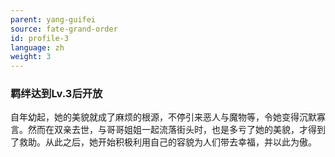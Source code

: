 ```yaml
---
parent: yang-guifei
source: fate-grand-order
id: profile-3
language: zh
weight: 3
---
```


### 羁绊达到Lv.3后开放

自年幼起，她的美貌就成了麻烦的根源，不停引来恶人与魔物等，令她变得沉默寡言。然而在双亲去世，与哥哥姐姐一起流落街头时，也是多亏了她的美貌，才得到了救助。从此之后，她开始积极利用自己的容貌为人们带去幸福，并以此为傲。
